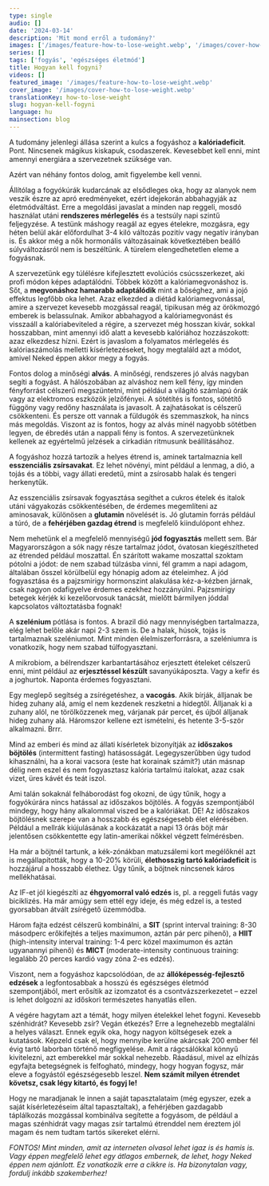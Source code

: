 ```yaml
---
type: single
audio: []
date: '2024-03-14'
description: 'Mit mond erről a tudomány?'
images: ['/images/feature-how-to-lose-weight.webp', '/images/cover-how-to-lose-weight.webp']
series: []
tags: ['fogyás', 'egészséges életmód']
title: Hogyan kell fogyni?
videos: []
featured_image: '/images/feature-how-to-lose-weight.webp'
cover_image: '/images/cover-how-to-lose-weight.webp'
translationKey: how-to-lose-weight
slug: hogyan-kell-fogyni
language: hu
mainsection: blog
---
```

A tudomány jelenlegi állása szerint a kulcs a fogyáshoz a **kalóriadeficit**. Pont. Nincsenek mágikus kiskapuk, csodaszerek. Kevesebbet kell enni, mint amennyi energiára a szervezetnek szüksége van.

Azért van néhány fontos dolog, amit figyelembe kell venni.

Állítólag a fogyókúrák kudarcának az elsődleges oka, hogy az alanyok nem veszik észre az apró eredményeket, ezért idejekorán abbahagyják az életmódváltást. Erre a megoldási javaslat a minden nap reggeli, mosdó használat utáni **rendszeres mérlegelés** és a testsúly napi szintű feljegyzése. A testünk máshogy reagál az egyes ételekre, mozgásra, egy héten belül akár előfordulhat 3-4 kiló változás pozitív vagy negatív irányban is. És akkor még a nők hormonális változásainak következtében beálló súlyváltozásról nem is beszéltünk. A türelem elengedhetetlen eleme a fogyásnak.

A szervezetünk egy túlélésre kifejlesztett evolúciós csúcsszerkezet, aki profi módon képes adaptálódni. Többek között a kalóriamegvonáshoz is. Sőt, a **megvonáshoz hamarabb adaptálódik** mint a bőséghez, ami a jojó effektus legfőbb oka lehet. Azaz elkezded a diétád kalóriamegvonással, amire a szervezet kevesebb mozgással reagál, tipikusan még az örökmozgó emberek is belassulnak. Amikor abbahagyod a kalóriamegvonást és visszaáll a kalóriabeviteled a régire, a szervezet még hosszan kivár, sokkal hosszabban, mint amennyi idő alatt a kevesebb kalóriához hozzászokott: azaz elkezdesz hízni. Ezért is javaslom a folyamatos mérlegelés és kalóriaszámolás melletti kísérletezéseket, hogy megtaláld azt a módot, amivel Neked éppen akkor megy a fogyás.

Fontos dolog a minőségi **alvás**. A minőségi, rendszeres jó alvás nagyban segíti a fogyást. A hálószobában az alváshoz nem kell fény, így minden fényforrást célszerű megszüntetni, mint például a világító számlapú órák vagy az elektromos eszközök jelzőfényei. A sötétítés is fontos, sötétítő függöny vagy redőny használata is javasolt. A zajhatásokat is célszerű csökkenteni. És persze ott vannak a füldugók és szemmaszkok, ha nincs más megoldás. Viszont az is fontos, hogy az alvás minél nagyobb sötétben legyen, de ébredés után a nappali fény is fontos. A szervezetünknek kellenek az egyértelmű jelzések a cirkadián ritmusunk beállításához.

A fogyáshoz hozzá tartozik a helyes étrend is, aminek tartalmaznia kell **esszenciális zsírsavakat**. Ez lehet növényi, mint például a lenmag, a dió, a tojás és a többi, vagy állati eredetű, mint a zsírosabb halak és tengeri herkenytűk.

Az esszenciális zsírsavak fogyasztása segíthet a cukros ételek és italok utáni vágyakozás csökkentésében, de érdemes megemlíteni az aminosavak, különösen a **glutamin** növelését is. Jó glutamin forrás például a túró, de a **fehérjében gazdag étrend** is megfelelő kiindulópont ehhez.

Nem mehetünk el a megfelelő mennyiségű **jód fogyasztás** mellett sem. Bár Magyarországon a sók nagy része tartalmaz jódot, óvatosan kiegészítheted az étrended például moszattal. Én szárított wakame moszattal szoktam pótolni a jódot: de nem szabad túlzásba vinni, fél gramm a napi adagom, általában ősszel körülbelül egy hónapig adom az ételeimhez. A jód fogyasztása és a pajzsmirigy hormonszint alakulása kéz-a-kézben járnak, csak nagyon odafigyelve érdemes ezekhez hozzányúlni. Pajzsmirigy betegek kérjék ki kezelőorvosuk tanácsát, mielőtt bármilyen jóddal kapcsolatos változtatásba fognak!

A **szelénium** pótlása is fontos. A brazil dió nagy mennyiségben tartalmazza, elég lehet belőle akár napi 2-3 szem is. De a halak, húsok, tojás is tartalmaznak szeléniumot. Mint minden élelmiszerforrásra, a szeléniumra is vonatkozik, hogy nem szabad túlfogyasztani.

A mikrobiom, a bélrendszer karbantartásához erjesztett ételeket célszerű enni, mint például az **erjesztéssel készült** savanyúkáposzta. Vagy a kefir és a joghurtok. Naponta érdemes fogyasztani.

Egy meglepő segítség a zsírégetéshez, a **vacogás**. Akik bírják, álljanak be hideg zuhany alá, amíg el nem kezdenek reszketni a hidegtől. Álljanak ki a zuhany alól, ne törölközzenek meg, várjanak pár percet, és újból álljanak hideg zuhany alá. Háromszor kellene ezt ismételni, és hetente 3-5-ször alkalmazni. Brrr.

Mind az emberi és mind az állati kísérletek bizonyítják az **időszakos böjtölés** (intermittent fasting) hatásosságát. Legegyszerűbben úgy tudod kihasználni, ha a korai vacsora (este hat korainak számít?) után másnap délig nem eszel és nem fogyasztasz kalória tartalmú italokat, azaz csak vizet, üres kávét és teát iszol.

Ami talán sokaknál felháborodást fog okozni, de úgy tűnik, hogy a fogyókúrára nincs hatással az időszakos böjtölés. A fogyás szempontjából mindegy, hogy hány alkalommal viszed be a kalóriákat. DE! Az időszakos böjtölésnek szerepe van a hosszabb és egészségesebb élet elérésében. Például a mellrák kiújulásának a kockázatát a napi 13 órás böjt már jelentősen csökkentette egy latin-amerikai nőkkel végzett felmérésben.

Ha már a böjtnél tartunk, a kék-zónákban matuzsálemi kort megélőknél azt is megállapították, hogy a 10-20% körüli, **élethosszig tartó kalóriadeficit** is hozzájárul a hosszabb élethez. Úgy tűnik, a böjtnek nincsenek káros mellékhatásai.

Az IF-et jól kiegészíti az **éhgyomorral való edzés** is, pl. a reggeli futás vagy biciklizés. Ha már amúgy sem ettél egy ideje, és még edzel is, a tested gyorsabban átvált zsírégető üzemmódba.

Három fajta edzést célszerű kombinálni, a **SIT** (sprint interval training: 8-30 másodperc erőkifejtés a teljes maximumon, aztán pár perc pihenő), a **HIIT** (high-intensity interval training: 1-4 perc közel maximumon és aztán ugyanannyi pihenő) és **MICT** (moderate-intensity continuous training: legalább 20 perces kardió vagy zóna 2-es edzés).

Viszont, nem a fogyáshoz kapcsolódóan, de az **állóképesség-fejlesztő edzések** a legfontosabbak a hosszú és egészséges életmód szempontjából, mert erősítik az izomzatot és a csontvázszerkezetet – ezzel is lehet dolgozni az időskori természetes hanyatlás ellen.

A végére hagytam azt a témát, hogy milyen ételekkel lehet fogyni. Kevesebb szénhidrát? Kevesebb zsír? Vegán étkezés? Erre a legnehezebb megtalálni a helyes választ. Ennek egyik oka, hogy nagyon költségesek ezek a kutatások. Képzeld csak el, hogy mennyibe kerülne akárcsak 200 ember fél évig tartó laborban történő megfigyelése. Amit a rágcsálókkal könnyű kivitelezni, azt emberekkel már sokkal nehezebb. Ráadásul, mivel az elhízás egyfajta betegségnek is felfogható, mindegy, hogy hogyan fogysz, már eleve a fogyástól egészségesebb leszel. **Nem számít milyen étrendet követsz, csak légy kitartó, és fogyj le!**

Hogy ne maradjanak le innen a saját tapasztalataim (még egyszer, ezek a saját kísérletezéseim által tapasztaltak), a fehérjében gazdagabb táplálkozás mozgással kombinálva segítette a fogyásom, de például a magas szénhidrát vagy magas zsír tartalmú étrenddel nem éreztem jól magam és nem tudtam tartós sikereket elérni.

*FONTOS! Mint minden, amit az interneten olvasol lehet igaz is és hamis is. Vagy éppen megfelelő lehet egy átlagos embernek, de lehet, hogy Neked éppen nem ajánlott. Ez vonatkozik erre a cikkre is. Ha bizonytalan vagy, fordulj inkább szakemberhez!*



